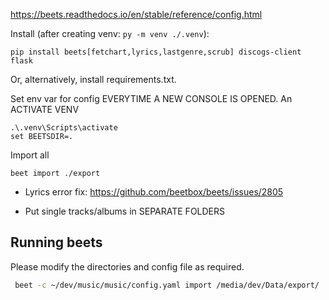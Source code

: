 https://beets.readthedocs.io/en/stable/reference/config.html

Install (after creating venv: `py -m venv ./.venv`):

```
pip install beets[fetchart,lyrics,lastgenre,scrub] discogs-client flask
```

Or, alternatively, install requirements.txt.

Set env var for config EVERYTIME A NEW CONSOLE IS OPENED. An ACTIVATE VENV

```
.\.venv\Scripts\activate
set BEETSDIR=.
```

Import all

```
beet import ./export
```

- Lyrics error fix: https://github.com/beetbox/beets/issues/2805

- Put single tracks/albums in SEPARATE FOLDERS

## Running beets
Please modify the directories and config file as required.
```bash
 beet -c ~/dev/music/music/config.yaml import /media/dev/Data/export/
```